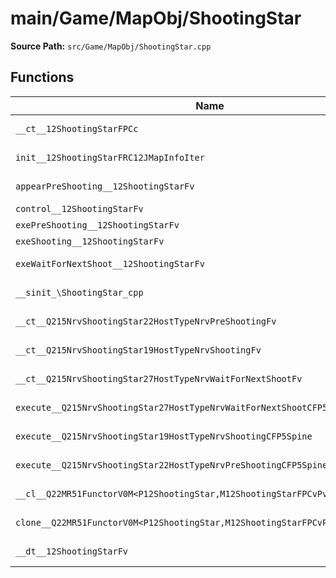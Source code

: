 # main/Game/MapObj/ShootingStar

**Source Path:** `src/Game/MapObj/ShootingStar.cpp`

## Functions

| Name | Address | Match % |
|------|---------|---------|
| `__ct__12ShootingStarFPCc` | `0x80224E88` | :x: (13.9%) |
| `init__12ShootingStarFRC12JMapInfoIter` | `0x80224F18` | :x: (91.0%) |
| `appearPreShooting__12ShootingStarFv` | `0x802251B0` | :white_check_mark: (100.0%) |
| `control__12ShootingStarFv` | `0x802251FC` | :x: (0.0%) |
| `exePreShooting__12ShootingStarFv` | `0x8022525C` | :x: (0.0%) |
| `exeShooting__12ShootingStarFv` | `0x80225380` | :x: (0.0%) |
| `exeWaitForNextShoot__12ShootingStarFv` | `0x802254D4` | :white_check_mark: (100.0%) |
| `__sinit_\ShootingStar_cpp` | `0x802255AC` | :white_check_mark: (100.0%) |
| `__ct__Q215NrvShootingStar22HostTypeNrvPreShootingFv` | `0x802255E0` | :white_check_mark: (100.0%) |
| `__ct__Q215NrvShootingStar19HostTypeNrvShootingFv` | `0x802255F0` | :white_check_mark: (100.0%) |
| `__ct__Q215NrvShootingStar27HostTypeNrvWaitForNextShootFv` | `0x80225600` | :white_check_mark: (100.0%) |
| `execute__Q215NrvShootingStar27HostTypeNrvWaitForNextShootCFP5Spine` | `0x80225610` | :white_check_mark: (100.0%) |
| `execute__Q215NrvShootingStar19HostTypeNrvShootingCFP5Spine` | `0x80225618` | :white_check_mark: (100.0%) |
| `execute__Q215NrvShootingStar22HostTypeNrvPreShootingCFP5Spine` | `0x80225620` | :white_check_mark: (100.0%) |
| `__cl__Q22MR51FunctorV0M<P12ShootingStar,M12ShootingStarFPCvPv_v>CFv` | `0x80225628` | :white_check_mark: (100.0%) |
| `clone__Q22MR51FunctorV0M<P12ShootingStar,M12ShootingStarFPCvPv_v>CFP7JKRHeap` | `0x80225658` | :x: (96.2%) |
| `__dt__12ShootingStarFv` | `0x802256C0` | :x: (95.7%) |